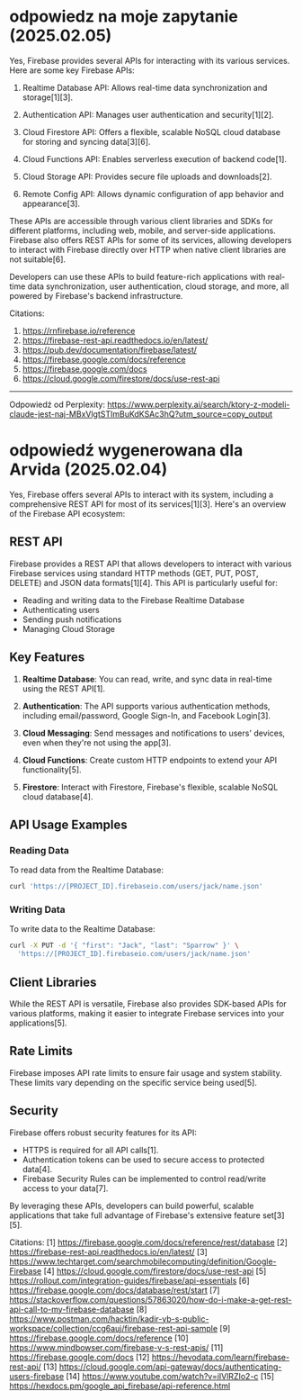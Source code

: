 # odpowiedz na moje zapytanie (2025.02.05)
Yes, Firebase provides several APIs for interacting with its various services. Here are some key Firebase APIs:

1. Realtime Database API: Allows real-time data synchronization and storage[1][3].

2. Authentication API: Manages user authentication and security[1][2].

3. Cloud Firestore API: Offers a flexible, scalable NoSQL cloud database for storing and syncing data[3][6].

4. Cloud Functions API: Enables serverless execution of backend code[1].

5. Cloud Storage API: Provides secure file uploads and downloads[2].

6. Remote Config API: Allows dynamic configuration of app behavior and appearance[3].

These APIs are accessible through various client libraries and SDKs for different platforms, including web, mobile, and server-side applications. Firebase also offers REST APIs for some of its services, allowing developers to interact with Firebase directly over HTTP when native client libraries are not suitable[6].

Developers can use these APIs to build feature-rich applications with real-time data synchronization, user authentication, cloud storage, and more, all powered by Firebase's backend infrastructure.

Citations:
1)  https://rnfirebase.io/reference
2)  https://firebase-rest-api.readthedocs.io/en/latest/
3)  https://pub.dev/documentation/firebase/latest/
4)  https://firebase.google.com/docs/reference
5)  https://firebase.google.com/docs
6)  https://cloud.google.com/firestore/docs/use-rest-api

---
Odpowiedź od Perplexity: https://www.perplexity.ai/search/ktory-z-modeli-claude-jest-naj-MBxVlgtSTImBuKdKSAc3hQ?utm_source=copy_output

# odpowiedź wygenerowana dla Arvida (2025.02.04)
Yes, Firebase offers several APIs to interact with its system, including a comprehensive REST API for most of its services[1][3]. Here's an overview of the Firebase API ecosystem:

## REST API

Firebase provides a REST API that allows developers to interact with various Firebase services using standard HTTP methods (GET, PUT, POST, DELETE) and JSON data formats[1][4]. This API is particularly useful for:

- Reading and writing data to the Firebase Realtime Database
- Authenticating users
- Sending push notifications
- Managing Cloud Storage

## Key Features

1. **Realtime Database**: You can read, write, and sync data in real-time using the REST API[1].

2. **Authentication**: The API supports various authentication methods, including email/password, Google Sign-In, and Facebook Login[3].

3. **Cloud Messaging**: Send messages and notifications to users' devices, even when they're not using the app[3].

4. **Cloud Functions**: Create custom HTTP endpoints to extend your API functionality[5].

5. **Firestore**: Interact with Firestore, Firebase's flexible, scalable NoSQL cloud database[4].

## API Usage Examples

### Reading Data

To read data from the Realtime Database:

```bash
curl 'https://[PROJECT_ID].firebaseio.com/users/jack/name.json'
```

### Writing Data

To write data to the Realtime Database:

```bash
curl -X PUT -d '{ "first": "Jack", "last": "Sparrow" }' \
  'https://[PROJECT_ID].firebaseio.com/users/jack/name.json'
```

## Client Libraries

While the REST API is versatile, Firebase also provides SDK-based APIs for various platforms, making it easier to integrate Firebase services into your applications[5].

## Rate Limits

Firebase imposes API rate limits to ensure fair usage and system stability. These limits vary depending on the specific service being used[5].

## Security

Firebase offers robust security features for its API:

- HTTPS is required for all API calls[1].
- Authentication tokens can be used to secure access to protected data[4].
- Firebase Security Rules can be implemented to control read/write access to your data[7].

By leveraging these APIs, developers can build powerful, scalable applications that take full advantage of Firebase's extensive feature set[3][5].

Citations:
[1] https://firebase.google.com/docs/reference/rest/database
[2] https://firebase-rest-api.readthedocs.io/en/latest/
[3] https://www.techtarget.com/searchmobilecomputing/definition/Google-Firebase
[4] https://cloud.google.com/firestore/docs/use-rest-api
[5] https://rollout.com/integration-guides/firebase/api-essentials
[6] https://firebase.google.com/docs/database/rest/start
[7] https://stackoverflow.com/questions/57863020/how-do-i-make-a-get-rest-api-call-to-my-firebase-database
[8] https://www.postman.com/hacktin/kadir-yb-s-public-workspace/collection/ccg6auj/firebase-rest-api-sample
[9] https://firebase.google.com/docs/reference
[10] https://www.mindbowser.com/firebase-v-s-rest-apis/
[11] https://firebase.google.com/docs
[12] https://hevodata.com/learn/firebase-rest-api/
[13] https://cloud.google.com/api-gateway/docs/authenticating-users-firebase
[14] https://www.youtube.com/watch?v=iIVlRZIo2-c
[15] https://hexdocs.pm/google_api_firebase/api-reference.html